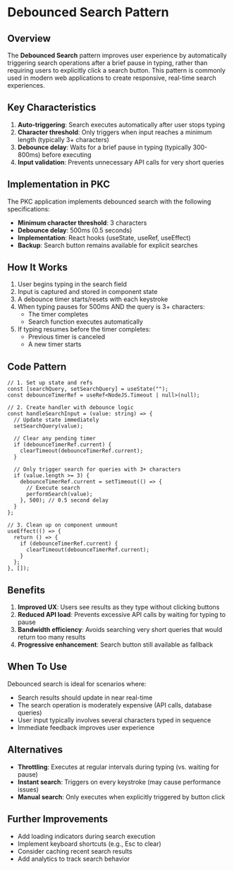 # Debounced Search Pattern

## Overview

The **Debounced Search** pattern improves user experience by automatically triggering search operations after a brief pause in typing, rather than requiring users to explicitly click a search button. This pattern is commonly used in modern web applications to create responsive, real-time search experiences.

## Key Characteristics

1. **Auto-triggering**: Search executes automatically after user stops typing
2. **Character threshold**: Only triggers when input reaches a minimum length (typically 3+ characters)
3. **Debounce delay**: Waits for a brief pause in typing (typically 300-800ms) before executing
4. **Input validation**: Prevents unnecessary API calls for very short queries

## Implementation in PKC

The PKC application implements debounced search with the following specifications:

- **Minimum character threshold**: 3 characters
- **Debounce delay**: 500ms (0.5 seconds)
- **Implementation**: React hooks (useState, useRef, useEffect)
- **Backup**: Search button remains available for explicit searches

## How It Works

1. User begins typing in the search field
2. Input is captured and stored in component state
3. A debounce timer starts/resets with each keystroke
4. When typing pauses for 500ms AND the query is 3+ characters:
   - The timer completes
   - Search function executes automatically
5. If typing resumes before the timer completes:
   - Previous timer is canceled
   - A new timer starts

## Code Pattern

```tsx
// 1. Set up state and refs
const [searchQuery, setSearchQuery] = useState("");
const debounceTimerRef = useRef<NodeJS.Timeout | null>(null);

// 2. Create handler with debounce logic
const handleSearchInput = (value: string) => {
  // Update state immediately
  setSearchQuery(value);
  
  // Clear any pending timer
  if (debounceTimerRef.current) {
    clearTimeout(debounceTimerRef.current);
  }
  
  // Only trigger search for queries with 3+ characters
  if (value.length >= 3) {
    debounceTimerRef.current = setTimeout(() => {
      // Execute search
      performSearch(value);
    }, 500); // 0.5 second delay
  }
};

// 3. Clean up on component unmount
useEffect(() => {
  return () => {
    if (debounceTimerRef.current) {
      clearTimeout(debounceTimerRef.current);
    }
  };
}, []);
```

## Benefits

1. **Improved UX**: Users see results as they type without clicking buttons
2. **Reduced API load**: Prevents excessive API calls by waiting for typing to pause
3. **Bandwidth efficiency**: Avoids searching very short queries that would return too many results
4. **Progressive enhancement**: Search button still available as fallback

## When To Use

Debounced search is ideal for scenarios where:

- Search results should update in near real-time
- The search operation is moderately expensive (API calls, database queries)
- User input typically involves several characters typed in sequence
- Immediate feedback improves user experience

## Alternatives

- **Throttling**: Executes at regular intervals during typing (vs. waiting for pause)
- **Instant search**: Triggers on every keystroke (may cause performance issues)
- **Manual search**: Only executes when explicitly triggered by button click

## Further Improvements

- Add loading indicators during search execution
- Implement keyboard shortcuts (e.g., Esc to clear)
- Consider caching recent search results
- Add analytics to track search behavior
